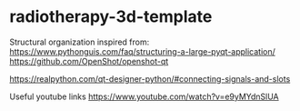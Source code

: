 # radiotherapy-3d-template


Structural organization inspired from:
https://www.pythonguis.com/faq/structuring-a-large-pyqt-application/
https://github.com/OpenShot/openshot-qt

https://realpython.com/qt-designer-python/#connecting-signals-and-slots

Useful youtube links
https://www.youtube.com/watch?v=e9yMYdnSlUA

